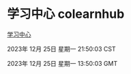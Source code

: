 # 学习中心 colearnhub
[学习中心](http://:56308/colearnhub/)

2023年 12月 25日 星期一 21:50:03 CST

2023年 12月 25日 星期一 13:50:03 GMT
